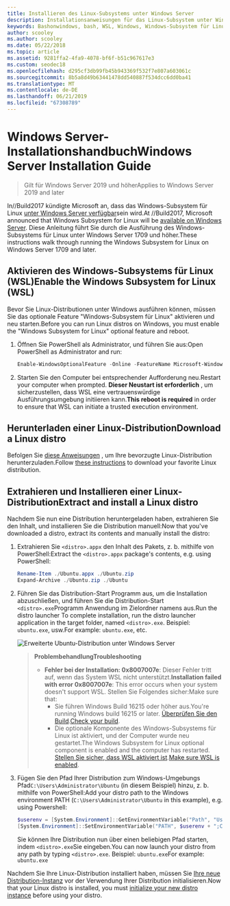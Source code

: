 ```yaml
---
title: Installieren des Linux-Subsystems unter Windows Server
description: Installationsanweisungen für das Linux-Subsystem unter Windows Server.
keywords: Bashonwindows, bash, WSL, Windows, Windows-Subsystem für Linux, windowssubsystem, Ubuntu, Windows Server
author: scooley
ms.author: scooley
ms.date: 05/22/2018
ms.topic: article
ms.assetid: 9281ffa2-4fa9-4078-bf6f-b51c967617e3
ms.custom: seodec18
ms.openlocfilehash: d295cf3db99fb45b943369f532f7e807a603061c
ms.sourcegitcommit: 8b5a8d49b63441478dd540887f534dcc6dd0ba41
ms.translationtype: MT
ms.contentlocale: de-DE
ms.lasthandoff: 06/21/2019
ms.locfileid: "67308789"
---
```

# <a name="windows-server-installation-guide"></a><span data-ttu-id="2362e-104">Windows Server-Installationshandbuch</span><span class="sxs-lookup"><span data-stu-id="2362e-104">Windows Server Installation Guide</span></span>

> <span data-ttu-id="2362e-105">Gilt für Windows Server 2019 und höher</span><span class="sxs-lookup"><span data-stu-id="2362e-105">Applies to Windows Server 2019 and later</span></span>

<span data-ttu-id="2362e-106">In//Build2017 kündigte Microsoft an, dass das Windows-Subsystem für Linux [unter Windows Server verfügbar](https://blogs.technet.microsoft.com/hybridcloud/2017/05/10/windows-server-for-developers-news-from-microsoft-build-2017/)sein wird.</span><span class="sxs-lookup"><span data-stu-id="2362e-106">At //Build2017, Microsoft announced that Windows Subsystem for Linux will be [available on Windows Server](https://blogs.technet.microsoft.com/hybridcloud/2017/05/10/windows-server-for-developers-news-from-microsoft-build-2017/).</span></span>  <span data-ttu-id="2362e-107">Diese Anleitung führt Sie durch die Ausführung des Windows-Subsystems für Linux unter Windows Server 1709 und höher.</span><span class="sxs-lookup"><span data-stu-id="2362e-107">These instructions walk through running the Windows Subsystem for Linux on Windows Server 1709 and later.</span></span>

## <a name="enable-the-windows-subsystem-for-linux-wsl"></a><span data-ttu-id="2362e-108">Aktivieren des Windows-Subsystems für Linux (WSL)</span><span class="sxs-lookup"><span data-stu-id="2362e-108">Enable the Windows Subsystem for Linux (WSL)</span></span>

<span data-ttu-id="2362e-109">Bevor Sie Linux-Distributionen unter Windows ausführen können, müssen Sie das optionale Feature "Windows-Subsystem für Linux" aktivieren und neu starten.</span><span class="sxs-lookup"><span data-stu-id="2362e-109">Before you can run Linux distros on Windows, you must enable the "Windows Subsystem for Linux" optional feature and reboot.</span></span>

1. <span data-ttu-id="2362e-110">Öffnen Sie PowerShell als Administrator, und führen Sie aus:</span><span class="sxs-lookup"><span data-stu-id="2362e-110">Open PowerShell as Administrator and run:</span></span>
    ```powershell
    Enable-WindowsOptionalFeature -Online -FeatureName Microsoft-Windows-Subsystem-Linux
    ```

2. <span data-ttu-id="2362e-111">Starten Sie den Computer bei entsprechender Aufforderung neu.</span><span class="sxs-lookup"><span data-stu-id="2362e-111">Restart your computer when prompted.</span></span> <span data-ttu-id="2362e-112">**Dieser Neustart ist erforderlich** , um sicherzustellen, dass WSL eine vertrauenswürdige Ausführungsumgebung initiieren kann.</span><span class="sxs-lookup"><span data-stu-id="2362e-112">**This reboot is required** in order to ensure that WSL can initiate a trusted execution environment.</span></span>

## <a name="download-a-linux-distro"></a><span data-ttu-id="2362e-113">Herunterladen einer Linux-Distribution</span><span class="sxs-lookup"><span data-stu-id="2362e-113">Download a Linux distro</span></span>

<span data-ttu-id="2362e-114">Befolgen Sie [diese Anweisungen](install-manual.md) , um Ihre bevorzugte Linux-Distribution herunterzuladen.</span><span class="sxs-lookup"><span data-stu-id="2362e-114">Follow [these instructions](install-manual.md) to download your favorite Linux distribution.</span></span>

## <a name="extract-and-install-a-linux-distro"></a><span data-ttu-id="2362e-115">Extrahieren und Installieren einer Linux-Distribution</span><span class="sxs-lookup"><span data-stu-id="2362e-115">Extract and install a Linux distro</span></span>
<span data-ttu-id="2362e-116">Nachdem Sie nun eine Distribution heruntergeladen haben, extrahieren Sie den Inhalt, und installieren Sie die Distribution manuell:</span><span class="sxs-lookup"><span data-stu-id="2362e-116">Now that you've downloaded a distro, extract its contents and manually install the distro:</span></span>

1. <span data-ttu-id="2362e-117">Extrahieren Sie `<distro>.appx` den Inhalt des Pakets, z. b. mithilfe von PowerShell:</span><span class="sxs-lookup"><span data-stu-id="2362e-117">Extract the `<distro>.appx` package's contents, e.g. using PowerShell:</span></span>

    ```powershell
    Rename-Item ./Ubuntu.appx ./Ubuntu.zip
    Expand-Archive ./Ubuntu.zip ./Ubuntu
    ```

2. <span data-ttu-id="2362e-118">Führen Sie das Distribution-Start Programm aus, um die Installation abzuschließen, und führen Sie die Distribution-Start `<distro>.exe`Programm Anwendung im Zielordner namens aus.</span><span class="sxs-lookup"><span data-stu-id="2362e-118">Run the distro launcher To complete installation, run the distro launcher application in the target folder, named `<distro>.exe`.</span></span> <span data-ttu-id="2362e-119">Beispiel: `ubuntu.exe`, usw.</span><span class="sxs-lookup"><span data-stu-id="2362e-119">For example: `ubuntu.exe`, etc.</span></span>

    ![Erweiterte Ubuntu-Distribution unter Windows Server](media/server-appx-expand.png)

    > <span data-ttu-id="2362e-121">**Problembehandlung**</span><span class="sxs-lookup"><span data-stu-id="2362e-121">**Troubleshooting**</span></span>
    > * <span data-ttu-id="2362e-122">**Fehler bei der Installation: 0x8007007e**: Dieser Fehler tritt auf, wenn das System WSL nicht unterstützt.</span><span class="sxs-lookup"><span data-stu-id="2362e-122">**Installation failed with error 0x8007007e**: This error occurs when your system doesn't support WSL.</span></span> <span data-ttu-id="2362e-123">Stellen Sie Folgendes sicher:</span><span class="sxs-lookup"><span data-stu-id="2362e-123">Make sure that:</span></span>
    >   * <span data-ttu-id="2362e-124">Sie führen Windows Build 16215 oder höher aus.</span><span class="sxs-lookup"><span data-stu-id="2362e-124">You're running Windows build 16215 or later.</span></span> <span data-ttu-id="2362e-125">[Überprüfen Sie den Build](troubleshooting.md#check-your-build-number).</span><span class="sxs-lookup"><span data-stu-id="2362e-125">[Check your build](troubleshooting.md#check-your-build-number).</span></span>
    >   * <span data-ttu-id="2362e-126">Die optionale Komponente des Windows-Subsystems für Linux ist aktiviert, und der Computer wurde neu gestartet.</span><span class="sxs-lookup"><span data-stu-id="2362e-126">The Windows Subsystem for Linux optional component is enabled and the computer has restarted.</span></span>  <span data-ttu-id="2362e-127">[Stellen Sie sicher, dass WSL aktiviert ist](troubleshooting.md#confirm-wsl-is-enabled).</span><span class="sxs-lookup"><span data-stu-id="2362e-127">[Make sure WSL is enabled](troubleshooting.md#confirm-wsl-is-enabled).</span></span>
    
3. <span data-ttu-id="2362e-128">Fügen Sie den Pfad Ihrer Distribution zum Windows-Umgebungs Pfad`C:\Users\Administrator\Ubuntu` (in diesem Beispiel) hinzu, z. b. mithilfe von PowerShell:</span><span class="sxs-lookup"><span data-stu-id="2362e-128">Add your distro path to the Windows environment PATH (`C:\Users\Administrator\Ubuntu` in this example), e.g. using Powershell:</span></span>
        
    ```powershell
    $userenv = [System.Environment]::GetEnvironmentVariable("Path", "User")
    [System.Environment]::SetEnvironmentVariable("PATH", $userenv + ";C:\Users\Administrator\Ubuntu", "User")
    ```
    <span data-ttu-id="2362e-129">Sie können Ihre Distribution nun über einen beliebigen Pfad starten, indem `<distro>.exe`Sie eingeben.</span><span class="sxs-lookup"><span data-stu-id="2362e-129">You can now launch your distro from any path by typing `<distro>.exe`.</span></span> <span data-ttu-id="2362e-130">Beispiel: `ubuntu.exe`</span><span class="sxs-lookup"><span data-stu-id="2362e-130">For example: `ubuntu.exe`</span></span>

<span data-ttu-id="2362e-131">Nachdem Sie Ihre Linux-Distribution installiert haben, müssen Sie [Ihre neue Distribution-Instanz](initialize-distro.md) vor der Verwendung Ihrer Distribution initialisieren.</span><span class="sxs-lookup"><span data-stu-id="2362e-131">Now that your Linux distro is installed, you must [initialize your new distro instance](initialize-distro.md) before using your distro.</span></span>
